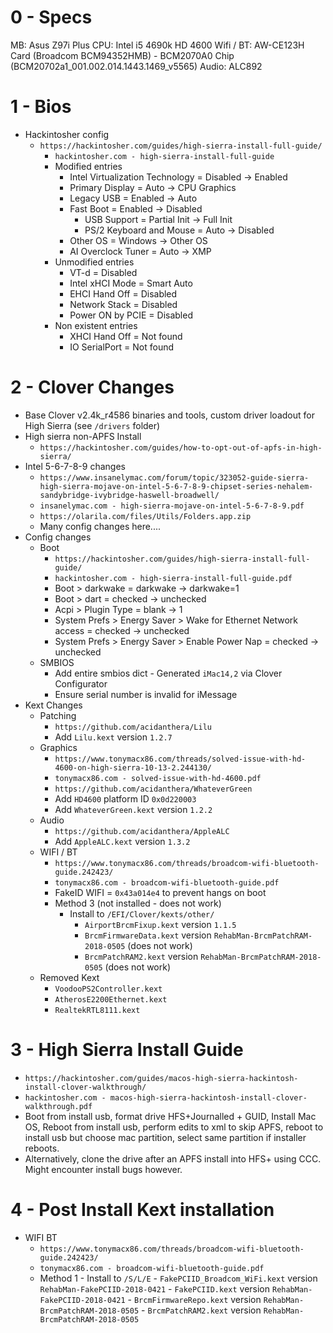 # 0 - Specs
MB: Asus Z97i Plus
CPU: Intel i5 4690k HD 4600
Wifi / BT: AW-CE123H Card (Broadcom BCM94352HMB) - BCM2070A0 Chip (BCM20702a1_001.002.014.1443.1469_v5565)
Audio: ALC892

# 1 - Bios
- Hackintosher config
  - `https://hackintosher.com/guides/high-sierra-install-full-guide/`
	- `hackintosher.com - high-sierra-install-full-guide`
	- Modified entries
		- Intel Virtualization Technology = Disabled -> Enabled
		- Primary Display = Auto -> CPU Graphics
		- Legacy USB = Enabled -> Auto
		- Fast Boot = Enabled -> Disabled
			- USB Support = Partial Init -> Full Init
			- PS/2 Keyboard and Mouse = Auto -> Disabled
		- Other OS = Windows -> Other OS
		- AI Overclock Tuner = Auto -> XMP
	- Unmodified entries
		- VT-d = Disabled
		- Intel xHCI Mode = Smart Auto
		- EHCI Hand Off = Disabled
		- Network Stack = Disabled
		- Power ON by PCIE = Disabled
	- Non existent entries
		- XHCI Hand Off = Not found
		- IO SerialPort = Not found

# 2 - Clover Changes
- Base Clover v2.4k_r4586 binaries and tools, custom driver loadout for High Sierra (see `/drivers` folder)
- High sierra non-APFS Install
  - `https://hackintosher.com/guides/how-to-opt-out-of-apfs-in-high-sierra/`
- Intel 5-6-7-8-9 changes
	- `https://www.insanelymac.com/forum/topic/323052-guide-sierra-high-sierra-mojave-on-intel-5-6-7-8-9-chipset-series-nehalem-sandybridge-ivybridge-haswell-broadwell/`
	- `insanelymac.com - high-sierra-mojave-on-intel-5-6-7-8-9.pdf`
	- `https://olarila.com/files/Utils/Folders.app.zip`
	- Many config changes here....
- Config changes
	- Boot
		- `https://hackintosher.com/guides/high-sierra-install-full-guide/`
		- `hackintosher.com - high-sierra-install-full-guide.pdf`
		- Boot > darkwake = darkwake -> darkwake=1
		- Boot > dart = checked -> unchecked
		- Acpi > Plugin Type = blank -> 1
		- System Prefs > Energy Saver > Wake for Ethernet Network access = checked -> unchecked
		- System Prefs > Energy Saver > Enable Power Nap = checked -> unchecked
	- SMBIOS
		- Add entire smbios dict - Generated `iMac14,2` via Clover Configurator
		- Ensure serial number is invalid for iMessage
- Kext Changes
	- Patching
		- `https://github.com/acidanthera/Lilu`
		- Add `Lilu.kext` version `1.2.7`
	- Graphics
		- `https://www.tonymacx86.com/threads/solved-issue-with-hd-4600-on-high-sierra-10-13-2.244130/`
		- `tonymacx86.com - solved-issue-with-hd-4600.pdf`
		- `https://github.com/acidanthera/WhateverGreen`
		- Add `HD4600` platform ID `0x0d220003`
		- Add `WhateverGreen.kext` version `1.2.2`
	- Audio
		- `https://github.com/acidanthera/AppleALC`
		- Add `AppleALC.kext` version `1.3.2`
	- WIFI / BT
		- `https://www.tonymacx86.com/threads/broadcom-wifi-bluetooth-guide.242423/`
		- `tonymacx86.com - broadcom-wifi-bluetooth-guide.pdf`
		- FakeID WIFI = `0x43a014e4` to prevent hangs on boot
		- Method 3 (not installed - does not work)
			- Install to `/EFI/Clover/kexts/other/`
				- `AirportBrcmFixup.kext` version `1.1.5`
				- `BrcmFirmwareData.kext` version `RehabMan-BrcmPatchRAM-2018-0505` (does not work)
				- `BrcmPatchRAM2.kext` version `RehabMan-BrcmPatchRAM-2018-0505` (does not work)
	- Removed Kext
		- `VoodooPS2Controller.kext`
		- `AtherosE2200Ethernet.kext`
		- `RealtekRTL8111.kext`

# 3 - High Sierra Install Guide
- `https://hackintosher.com/guides/macos-high-sierra-hackintosh-install-clover-walkthrough/`
- `hackintosher.com - macos-high-sierra-hackintosh-install-clover-walkthrough.pdf`
- Boot from install usb, format drive HFS+Journalled + GUID, Install Mac OS, Reboot from install usb, perform edits to xml to skip APFS, reboot to install usb but choose mac partition, select same partition if installer reboots.
- Alternatively, clone the drive after an APFS install into HFS+ using CCC. Might encounter install bugs however.

# 4 - Post Install Kext installation
- WIFI BT
	- `https://www.tonymacx86.com/threads/broadcom-wifi-bluetooth-guide.242423/`
	- `tonymacx86.com - broadcom-wifi-bluetooth-guide.pdf`
  - Method 1
		- Install to `/S/L/E`
			- `FakePCIID_Broadcom_WiFi.kext` version `RehabMan-FakePCIID-2018-0421`
			- `FakePCIID.kext` version `RehabMan-FakePCIID-2018-0421`
			- `BrcmFirmwareRepo.kext` version `RehabMan-BrcmPatchRAM-2018-0505`
			- `BrcmPatchRAM2.kext` version `RehabMan-BrcmPatchRAM-2018-0505`
